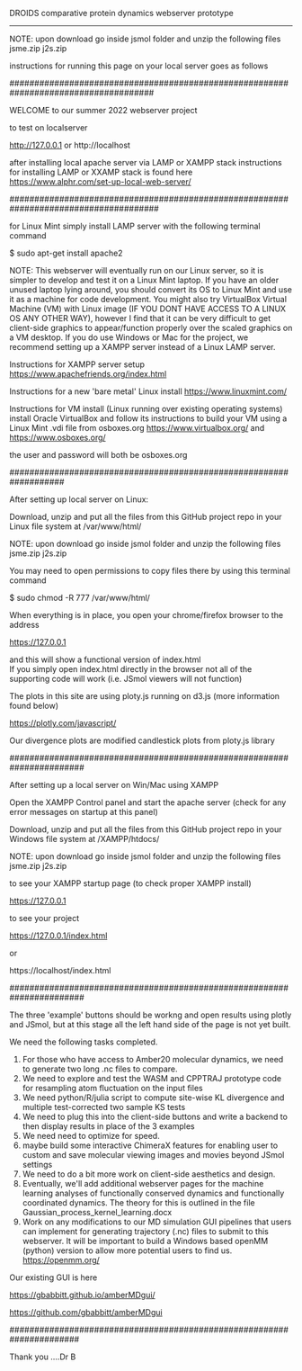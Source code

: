 DROIDS comparative protein dynamics webserver prototype

-----------------------------------------------------------------------------------

NOTE: upon download go inside jsmol folder and unzip the following files
jsme.zip
j2s.zip

instructions for running this page on your local server goes as follows

#####################################################################################

WELCOME to our summer 2022 webserver project

to test on localserver

http://127.0.0.1
or
http://localhost

after installing local apache server via LAMP or XAMPP stack
instructions for installing LAMP or XXAMP stack is found here
https://www.alphr.com/set-up-local-web-server/

######################################################################################

for Linux Mint simply install LAMP server with the following terminal command

$ sudo apt-get install apache2

NOTE: This webserver will eventually run on our Linux server, so it is simpler to develop and test it on a Linux Mint laptop. If you have an older unused laptop lying around, you should convert its OS to Linux Mint and use it as a machine for code development. You might also try VirtualBox Virtual Machine (VM) with Linux image (IF YOU DONT HAVE ACCESS TO A LINUX OS ANY OTHER WAY), however I find that it can be very difficult to get client-side graphics to appear/function properly over the scaled graphics on a VM desktop.  If you do use Windows or Mac for the project, we recommend setting up a XAMPP server instead of a Linux LAMP server.

Instructions for XAMPP server setup
https://www.apachefriends.org/index.html


Instructions for a new 'bare metal' Linux install
https://www.linuxmint.com/


Instructions for VM install (Linux running over existing operating systems)
install Oracle VirtualBox and follow its instructions to build your VM using a Linux Mint .vdi file from osboxes.org
https://www.virtualbox.org/
and
https://www.osboxes.org/

the user and password will both be osboxes.org

###################################################################

After setting up local server on Linux: 

Download, unzip and put all the files from this GitHub project repo in your Linux file system at /var/www/html/ 

NOTE: upon download go inside jsmol folder and unzip the following files
jsme.zip
j2s.zip

You may need to open permissions to copy files there by using this terminal command

$ sudo chmod -R 777 /var/www/html/

When everything is in place, you open your chrome/firefox browser to the address

https://127.0.0.1

and this will show a functional version of index.html  
If you simply open index.html directly in the browser not all of the supporting code will work (i.e. JSmol viewers will not function)

The plots in this site are using ploty.js running on d3.js  (more information found below)

https://plotly.com/javascript/

Our divergence plots are modified candlestick plots from ploty.js library

#######################################################################

After setting up a local server on Win/Mac using XAMPP

Open the XAMPP Control panel and start the apache server (check for any error messages on startup at this panel)

Download, unzip and put all the files from this GitHub project repo in your Windows file system at /XAMPP/htdocs/ 

NOTE: upon download go inside jsmol folder and unzip the following files
jsme.zip
j2s.zip

to see your XAMPP startup page (to check proper XAMPP install)

https://127.0.0.1

to see your project

https://127.0.0.1/index.html

or

https://localhost/index.html


#######################################################################

The three 'example' buttons should be workng and open results using plotly and JSmol, but at this stage all the left hand side of the page is not yet built. 

We need the following tasks completed.

1. For those who have access to Amber20 molecular dynamics, we need to generate two long .nc files to compare.
2. We need to explore and test the WASM and CPPTRAJ prototype code for resampling atom fluctuation on the input files
3. We need python/R/julia script to compute site-wise KL divergence and multiple test-corrected two sample KS tests
4. We need to plug this into the client-side buttons and write a backend to then display results in place of the 3 examples
5. We need need to optimize for speed.
6. maybe build some interactive ChimeraX features for enabling user to custom and save molecular viewing images and movies beyond JSmol settings
7. We need to do a bit more work on client-side aesthetics and design.
8. Eventually, we'll add additional webserver pages for the machine learning analyses of functionally conserved dynamics and functionally coordinated dynamics.  The theory for this is outlined in the file Gaussian_process_kernel_learning.docx
9. Work on any modifications to our MD simulation GUI pipelines that users can implement for generating trajectory (.nc) files to submit to this webserver.  It will be important to build a Windows based openMM (python) version to allow more potential users to find us. https://openmm.org/

Our existing GUI is here

https://gbabbitt.github.io/amberMDgui/

https://github.com/gbabbitt/amberMDgui

######################################################################

Thank you ....Dr B


